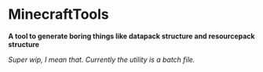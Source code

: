 # MinecraftTools
**A tool to generate boring things like datapack structure and resourcepack structure**

*Super wip, I mean that. Currently the utility is a batch file.*
